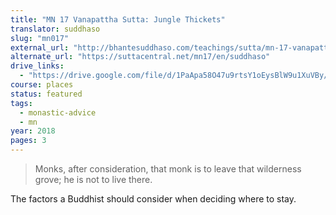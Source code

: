 ```yaml
---
title: "MN 17 Vanapattha Sutta: Jungle Thickets"
translator: suddhaso
slug: "mn017"
external_url: "http://bhantesuddhaso.com/teachings/sutta/mn-17-vanapattha-sutta/"
alternate_url: "https://suttacentral.net/mn17/en/suddhaso"
drive_links:
  - "https://drive.google.com/file/d/1PaApa58O47u9rtsY1oEysBlW9u1XuVBy/view?usp=drivesdk"
course: places
status: featured
tags:
  - monastic-advice
  - mn
year: 2018
pages: 3
---
```


> Monks, after consideration, that monk is to leave that wilderness grove; he is not to live there.

The factors a Buddhist should consider when deciding where to stay.
